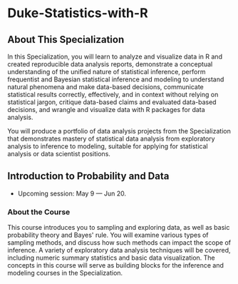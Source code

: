 # Duke-Statistics-with-R

## About This Specialization

In this Specialization, you will learn to analyze and visualize data in R and created reproducible data analysis reports, demonstrate a conceptual understanding of the unified nature of statistical inference, perform frequentist and Bayesian statistical inference and modeling to understand natural phenomena and make data-based decisions, communicate statistical results correctly, effectively, and in context without relying on statistical jargon, critique data-based claims and evaluated data-based decisions, and wrangle and visualize data with R packages for data analysis.

You will produce a portfolio of data analysis projects from the Specialization that demonstrates mastery of statistical data analysis from exploratory analysis to inference to modeling, suitable for applying for statistical analysis or data scientist positions.

## Introduction to Probability and Data
* Upcoming session: May 9 — Jun 20.

### About the Course

This course introduces you to sampling and exploring data, as well as basic probability theory and Bayes' rule. You will examine various types of sampling methods, and discuss how such methods can impact the scope of inference. A variety of exploratory data analysis techniques will be covered, including numeric summary statistics and basic data visualization. The concepts in this course will serve as building blocks for the inference and modeling courses in the Specialization.
